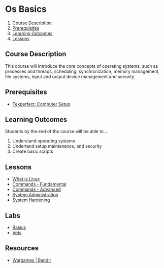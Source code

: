 # Os Basics

1. [Course Description](#course-description)
2. [Prerequisites](#prerequisites)
3. [Learning Outcomes](#learning-outcomes)
4. [Lessons](#lessons)

## Course Description

This course will introduce the core concepts of operating systems, such as processes and threads, scheduling, synchronization, memory management, file systems, input and output device management and security

## Prerequisites

* [Tekperfect: Computer Setup](/lessons/computer-setup.md)

## Learning Outcomes

Students by the end of the course will be able to...

1. Understand operating systems
1. Undertand setup maintanance, and security
1. Create basic scripts

## Lessons

- [What is Linux](/courses/02-Os_Basics/lessons/what-is-linux.md)
- [Commands - Fundamental](/courses/02-Os_Basics/lessons/commands-fundamentals.md)
- [Commands - Advanced](/courses/02-Os_Basics/lessons/commands-advanced.md)
- [System Administration](/courses/02-Os_Basics/lessons/linux-system-administration.md)
- [System Hardening](/courses/02-Os_Basics/lessons/linux-system-hardening.md)

## Labs 

- [Basics](/courses/02-Os_Basics/labs/linux-basics.md)
- [Vets](/courses/02-Os_Basics/labs/linux-vets.md)

## Resources

- [Wargames | Bandit](https://overthewire.org/wargames/bandit/)


